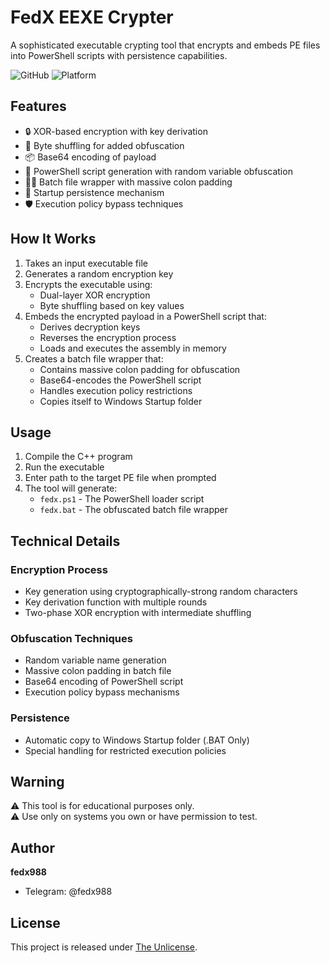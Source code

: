 # FedX EEXE Crypter

A sophisticated executable crypting tool that encrypts and embeds PE files into PowerShell scripts with persistence capabilities.

![GitHub](https://img.shields.io/badge/license-Unlicense-blue.svg)
![Platform](https://img.shields.io/badge/platform-Windows-lightgrey.svg)

## Features

- 🔒 XOR-based encryption with key derivation
- 🔄 Byte shuffling for added obfuscation
- 📦 Base64 encoding of payload
- 🦠 PowerShell script generation with random variable obfuscation
- 🏃‍♂️ Batch file wrapper with massive colon padding
- 🔄 Startup persistence mechanism
- 🛡️ Execution policy bypass techniques

## How It Works

1. Takes an input executable file
2. Generates a random encryption key
3. Encrypts the executable using:
   - Dual-layer XOR encryption
   - Byte shuffling based on key values
4. Embeds the encrypted payload in a PowerShell script that:
   - Derives decryption keys
   - Reverses the encryption process
   - Loads and executes the assembly in memory
5. Creates a batch file wrapper that:
   - Contains massive colon padding for obfuscation
   - Base64-encodes the PowerShell script
   - Handles execution policy restrictions
   - Copies itself to Windows Startup folder

## Usage

1. Compile the C++ program
2. Run the executable
3. Enter path to the target PE file when prompted
4. The tool will generate:
   - `fedx.ps1` - The PowerShell loader script
   - `fedx.bat` - The obfuscated batch file wrapper

## Technical Details

### Encryption Process
- Key generation using cryptographically-strong random characters
- Key derivation function with multiple rounds
- Two-phase XOR encryption with intermediate shuffling

### Obfuscation Techniques
- Random variable name generation
- Massive colon padding in batch file
- Base64 encoding of PowerShell script
- Execution policy bypass mechanisms

### Persistence
- Automatic copy to Windows Startup folder (.BAT Only)
- Special handling for restricted execution policies

## Warning

⚠️ This tool is for educational purposes only.  
⚠️ Use only on systems you own or have permission to test.

## Author

**fedx988**  
- Telegram: @fedx988

## License

This project is released under [The Unlicense](https://unlicense.org/).